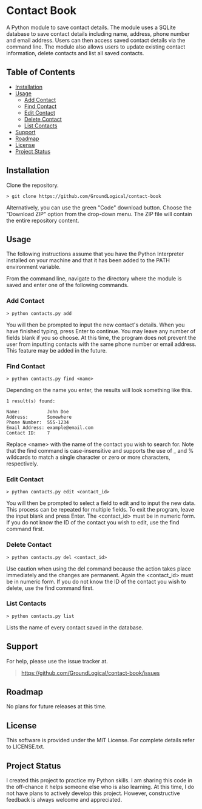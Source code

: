 # Contact Book <!-- omit in toc -->

A Python module to save contact details. The module uses a SQLite database to save contact details including name, address, phone number and email address. Users can then access saved contact details via the command line. The module also allows users to update existing contact information, delete contacts and list all saved contacts.

## Table of Contents <!-- omit in toc -->
- [Installation](#installation)
- [Usage](#usage)
  - [Add Contact](#add-contact)
  - [Find Contact](#find-contact)
  - [Edit Contact](#edit-contact)
  - [Delete Contact](#delete-contact)
  - [List Contacts](#list-contacts)
- [Support](#support)
- [Roadmap](#roadmap)
- [License](#license)
- [Project Status](#project-status)

## Installation

Clone the repository.

```shell
> git clone https://github.com/GroundLogical/contact-book
```

Alternatively, you can use the green "Code" download button. Choose the "Download ZIP" option from the drop-down menu. The ZIP file will contain the entire repository content.

## Usage

The following instructions assume that you have the Python Interpreter installed on your machine and that it has been added to the PATH environment variable.

From the command line, navigate to the directory where the module is saved and enter one of the following commands.

### Add Contact

```shell
> python contacts.py add
```

You will then be prompted to input the new contact's details. When you have finished typing, press Enter to continue. You may leave any number of fields blank if you so choose. At this time, the program does not prevent the user from inputting contacts with the same phone number or email address. This feature may be added in the future.

### Find Contact

```shell
> python contacts.py find <name>
```

Depending on the name you enter, the results will look something like this.

```shell
1 result(s) found:

Name:          John Doe
Address:       Somewhere
Phone Number:  555-1234
Email Address: example@email.com
Contact ID:    7
```

Replace \<name> with the name of the contact you wish to search for. Note that the find command is case-insensitive and supports the use of _ and % wildcards to match a single character or zero or more characters, respectively.

### Edit Contact

```shell
> python contacts.py edit <contact_id>
```

You will then be prompted to select a field to edit and to input the new data. This process can be repeated for multiple fields. To exit the program, leave the input blank and press Enter. The \<contact_id> must be in numeric form. If you do not know the ID of the contact you wish to edit, use the find command first.

### Delete Contact

```shell
> python contacts.py del <contact_id>
```

Use caution when using the del command because the action takes place immediately and the changes are permanent. Again the \<contact_id> must be in numeric form. If you do not know the ID of the contact you wish to delete, use the find command first.

### List Contacts

```shell
> python contacts.py list
```

Lists the name of every contact saved in the database.

## Support

For help, please use the issue tracker at.

> https://github.com/GroundLogical/contact-book/issues

## Roadmap

No plans for future releases at this time.

## License

This software is provided under the MIT License. For complete details refer to LICENSE.txt.

## Project Status

I created this project to practice my Python skills. I am sharing this code in the off-chance it helps someone else who is also learning. At this time, I do not have plans to actively develop this project. However, constructive feedback is always welcome and appreciated.